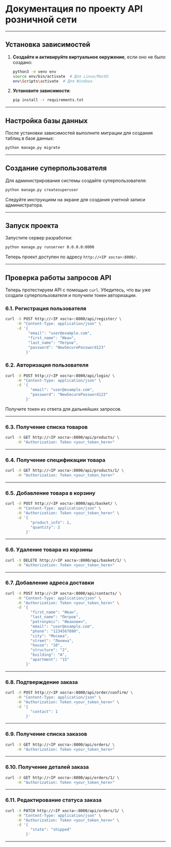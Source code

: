 # Документация по проекту API розничной сети

---

## Установка зависимостей

1. **Создайте и активируйте виртуальное окружение**, если оно не было создано:
   ```bash
   python3 -m venv env
   source env/bin/activate  # Для Linux/MacOS
   env\Scripts\activate  # Для Windows
   ```

2. **Установите зависимости**:
   ```bash
   pip install -r requirements.txt
   ```

---

## Настройка базы данных

После установки зависимостей выполните миграции для создания таблиц в базе данных:
```bash
python manage.py migrate
```

---

## Создание суперпользователя

Для администрирования системы создайте суперпользователя:
```bash
python manage.py createsuperuser
```
Следуйте инструкциям на экране для создания учетной записи администратора.

---

## Запуск проекта

Запустите сервер разработки:
```bash
python manage.py runserver 0.0.0.0:8000
```
Теперь проект доступен по адресу `http://<IP хоста>:8000/`.

---

## Проверка работы запросов API

Теперь протестируем API с помощью `curl`. Убедитесь, что вы уже создали суперпользователя и получили токен авторизации.

### 6.1. Регистрация пользователя
```bash
curl -X POST http://<IP хоста>:8000/api/register/ \
     -H "Content-Type: application/json" \
     -d '{
          "email": "user@example.com",
          "first_name": "Иван",
          "last_name": "Петров",
          "password": "NewSecurePassword123"
         }'
```

### 6.2. Авторизация пользователя
```bash
curl -X POST http://<IP хоста>:8000/api/login/ \
     -H "Content-Type: application/json" \
     -d '{
           "email": "user@example.com",
           "password": "NewSecurePassword123"
         }'
```
Получите токен из ответа для дальнейших запросов.

---

### 6.3. Получение списка товаров
```bash
curl -X GET http://<IP хоста>:8000/api/products/ \
     -H "Authorization: Token <your_token_here>"
```

---

### 6.4. Получение спецификации товара
```bash
curl -X GET http://<IP хоста>:8000/api/products/1/ \
     -H "Authorization: Token <your_token_here>"
```

---

### 6.5. Добавление товара в корзину
```bash
curl -X POST http://<IP хоста>:8000/api/basket/ \
     -H "Content-Type: application/json" \
     -H "Authorization: Token <your_token_here>" \
     -d '{
           "product_info": 1,
           "quantity": 2
         }'
```

---

### 6.6. Удаление товара из корзины
```bash
curl -X DELETE http://<IP хоста>:8000/api/basket/1/ \
     -H "Authorization: Token <your_token_here>"
```

---

### 6.7. Добавление адреса доставки
```bash
curl -X POST http://<IP хоста>:8000/api/contacts/ \
     -H "Content-Type: application/json" \
     -H "Authorization: Token <your_token_here>" \
     -d '{
           "first_name": "Иван",
           "last_name": "Петров",
           "patronymic": "Иванович",
           "email": "user@example.com",
           "phone": "1234567890",
           "city": "Москва",
           "street": "Ленина",
           "house": "10",
           "structure": "2",
           "building": "A",
           "apartment": "15"
         }'
```

---

### 6.8. Подтверждение заказа
```bash
curl -X POST http://<IP хоста>:8000/api/order/confirm/ \
     -H "Content-Type: application/json" \
     -H "Authorization: Token <your_token_here>" \
     -d '{
           "contact": 1
         }'
```

---

### 6.9. Получение списка заказов
```bash
curl -X GET http://<IP хоста>:8000/api/orders/ \
     -H "Authorization: Token <your_token_here>"
```

---

### 6.10. Получение деталей заказа
```bash
curl -X GET http://<IP хоста>:8000/api/orders/1/ \
     -H "Authorization: Token <your_token_here>"
```

---

### 6.11. Редактирование статуса заказа
```bash
curl -X PATCH http://<IP хоста>:8000/api/orders/1/ \
     -H "Content-Type: application/json" \
     -H "Authorization: Token <your_token_here>" \
     -d '{
           "state": "shipped"
         }'
```

---


